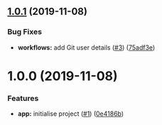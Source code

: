## [1.0.1](https://github.com/derek-fong/poc-apollo-server-graphql-module/compare/1.0.0...1.0.1) (2019-11-08)


### Bug Fixes

* **workflows:** add Git user details ([#3](https://github.com/derek-fong/poc-apollo-server-graphql-module/issues/3)) ([75adf3e](https://github.com/derek-fong/poc-apollo-server-graphql-module/commit/75adf3ef146b6defe4c1b38080f2af76bc46e0e7))

# 1.0.0 (2019-11-08)


### Features

* **app:** initialise project ([#1](https://github.com/derek-fong/poc-apollo-server-graphql-module/issues/1)) ([0e4186b](https://github.com/derek-fong/poc-apollo-server-graphql-module/commit/0e4186b5561c4aaafb507d39a0213eb5e76abe0a))

